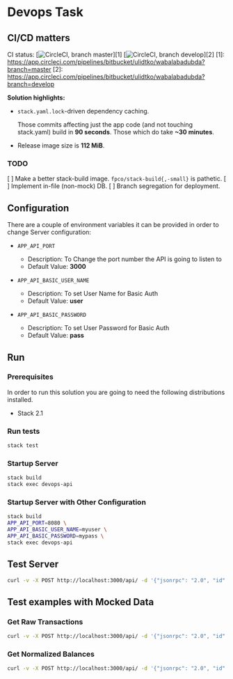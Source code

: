 # Devops Task

## CI/CD matters

CI status: [![CircleCI, branch master](https://img.shields.io/circleci/build/bb/ulidtko/wabalabadubda/master?label=master&token=b73c13cbee07743cc9812280b34b8482adb05681)][1] [![CircleCI, branch develop](https://img.shields.io/circleci/build/bb/ulidtko/wabalabadubda/develop?label=develop&token=b73c13cbee07743cc9812280b34b8482adb05681)][2]
[1]: https://app.circleci.com/pipelines/bitbucket/ulidtko/wabalabadubda?branch=master
[2]: https://app.circleci.com/pipelines/bitbucket/ulidtko/wabalabadubda?branch=develop

**Solution highlights:**

 * `stack.yaml.lock`-driven dependency caching.

   Those commits affecting just the app code (and not touching stack.yaml) build in **90 seconds**. Those which do take **~30 minutes**.

 * Release image size is **112 MiB**.

### TODO

[ ] Make a better stack-build image. `fpco/stack-build{,-small}` is pathetic.
[ ] Implement in-file (non-mock) DB.
[ ] Branch segregation for deployment.

## Configuration

There are a couple of environment variables it can be provided in order to change Server configuration:

- `APP_API_PORT`
  - Description: To Change the port number the API is going to listen to
  - Default Value: **3000**

- `APP_API_BASIC_USER_NAME`
  - Description: To set User Name for Basic Auth
  - Default Value: **user**

- `APP_API_BASIC_PASSWORD`
  - Description: To set User Password for Basic Auth
  - Default Value: **pass**

## Run

### Prerequisites

In order to run this solution you are going to need the following distributions installed.

- Stack 2.1

### Run tests

```bash
stack test
```

### Startup Server

```bash
stack build
stack exec devops-api
```


### Startup Server with Other Configuration

```bash
stack build
APP_API_PORT=8080 \
APP_API_BASIC_USER_NAME=myuser \
APP_API_BASIC_PASSWORD=mypass \
stack exec devops-api
```

## Test Server

```bash
curl -v -X POST http://localhost:3000/api/ -d '{"jsonrpc": "2.0", "id": 0, "method": "get_raw_transactions", "params": { "address": "SOMEADDRESS" } }' -H 'Content-Type: application/json' -u user:pass
```

## Test examples with Mocked Data

### Get Raw Transactions

```bash
curl -v -X POST http://localhost:3000/api/ -d '{"jsonrpc": "2.0", "id": 0, "method": "get_raw_transactions", "params": { "address": "ADDRESS_C" } }' -H 'Content-Type: application/json' -u user:pass
```

### Get Normalized Balances

```bash
curl -v -X POST http://localhost:3000/api/ -d '{"jsonrpc": "2.0", "id": 0, "method": "get_normalized_balances", "params": { "addresses": ["ADDRESS_B"] } }' -H 'Content-Type: application/json' -u user:pass
```

